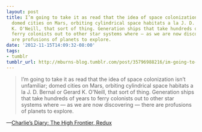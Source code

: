 ```yaml
---
layout: post
title: I’m going to take it as read that the idea of space colonization isn’t unfamiliar;
  domed cities on Mars, orbiting cylindrical space habitats a la J. D. Bernal or Gerard
  K. O'Neill, that sort of thing. Generation ships that take hundreds of years to
  ferry colonists out to other star systems where — as we are now discovering — there
  are profusions of planets to explore.
date: '2012-11-15T14:09:32-08:00'
tags:
- tumblr
tumblr_url: http://mburns-blog.tumblr.com/post/35796988216/im-going-to-take-it-as-read-that-the-idea-of
---
```

<blockquote>I&rsquo;m going to take it as read that the idea of space colonization isn&rsquo;t unfamiliar; domed cities on Mars, orbiting cylindrical space habitats a la J. D. Bernal or Gerard K. O'Neill, that sort of thing. Generation ships that take hundreds of years to ferry colonists out to other star systems where — as we are now discovering — there are profusions of planets to explore.</blockquote>&#8212;<a href="http://www.antipope.org/charlie/blog-static/2007/06/the_high_frontier_redux.html?">Charlie&rsquo;s Diary: The High Frontier, Redux</a>
